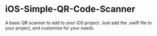 # iOS-Simple-QR-Code-Scanner
A basic QR scanner to add to your iOS project.
Just add the .swift file to your project, and customize for your needs.
